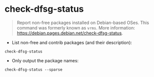 # check-dfsg-status

> Report non-free packages installed on Debian-based OSes.
> This command was formerly known as `vrms`.
> More information: <https://debian.pages.debian.net/check-dfsg-status>.

- List non-free and contrib packages (and their description):

`check-dfsg-status`

- Only output the package names:

`check-dfsg-status --sparse`
